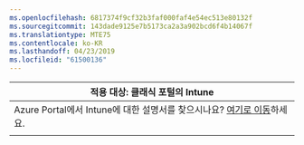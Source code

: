 ```yaml
---
ms.openlocfilehash: 6817374f9cf32b3faf000faf4e54ec513e80132f
ms.sourcegitcommit: 143dade9125e7b5173ca2a3a902bcd6f4b14067f
ms.translationtype: MTE75
ms.contentlocale: ko-KR
ms.lasthandoff: 04/23/2019
ms.locfileid: "61500136"
---
```

|                            적용 대상: 클래식 포털의 Intune                            |
|------------------------------------------------------------------------------------------------|
| Azure Portal에서 Intune에 대한 설명서를 찾으시나요? [여기로 이동](/intune/what-is-intune)하세요. |
|                                                                                                |

